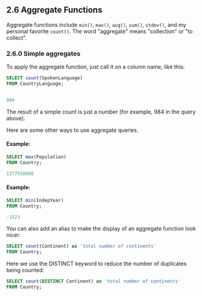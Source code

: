 ## 2.6 Aggregate Functions
Aggregate functions include `min()`, `max()`, `avg()`, `sum()`, `stdev()`, and my personal favorite `count()`. The word "aggregate" means "collection" or "to collect".

### 2.6.0 Simple aggregates
To apply the aggregate function, just call it on a column name, like this:
```sql
SELECT count(SpokenLanguage)
FROM CountryLanguage;


984
```
The result of a simple count is just a number (for example, 984 in the query above).

Here are some other ways to use aggregate queries. 
#### Example: 
```sql
SELECT max(Population)
FROM Country;

1277558000
```
#### Example:
```sql
SELECT min(IndepYear)
FROM Country;

-1523
```
You can also add an alias to make the display of an aggregate function look nicer:
```sql
SELECT count(Continent) as 'total number of continents'
FROM Country;
```
Here we use the DISTINCT keyword to reduce the number of duplicates being counted: 
```sql
SELECT count(DISTINCT Continent) as 'total number of continents'
FROM Country;
```
